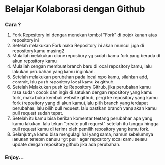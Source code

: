 # Belajar Kolaborasi dengan Github

### Cara ?
1. Fork Repository ini dengan menekan tombol "Fork" di pojok kanan atas repository ini
2. Setelah melakukan Fork maka Repository ini akan muncul juga di repository kamu masing2
3. Mulailah melakukan clone repository yg sudah kamu fork yang berada di akun repository kamu
4. Mulailah dengan membuat branch baru di local repository kamu, lalu lakukan perubahan yang kamu inginkan.
5. Setelah melakukan perubahan pada local repo kamu, silahkan add, commit, lalu push repository local kamu ke github.
6. Setelah Melakukan push ke Repository Github, jika perubahan kamu rasa sudah cocok dan ingin di satukan dengan repository yang kamu fork, maka buka kembali website github, pergi ke repository yang kamu fork (repository yang di akun kamu),lalu pilih branch yang terdapat perubahan, lalu pilih pull request. lalu pastikan branch yang akan kamu pull request sudah tepat.
7. Setelah itu kamu bisa berikan komentar tentang perubahan apa yang kamu lakukan. lalu tekan "create pull request" setelah itu tunggu hingga pull request kamu di terima oleh pemilih repository yang kamu fork.
8. Selanjutnya kamu bisa mengulagi hal yang sama, namun sebelumnya lakukan terlebih dahulu "git pull" agar repository local kamu selalu update dengan repository github jika ada perubahan.

### Enjoy... 
